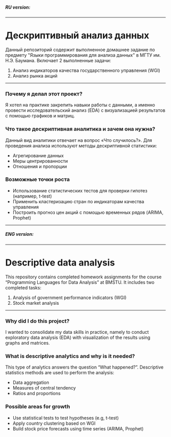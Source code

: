 ##### <p align="left">RU version:</p>
---

# Дескриптивный анализ данных

Данный репозиторий содержит выполненное домашнее задание по предмету "Языки программирования для анализа данных" в МГТУ им. Н.Э. Баумана. Включает 2 выполненные задачи:
1. Анализ индикаторов качества государственного управления (WGI)
2. Анализ рынка акций

---

### Почему я делал этот проект?

Я хотел на практике закрепить навыки работы с данными, а именно провести исследовательский анализ (EDA) с визуализацией результатов с помощью графиков и матриц.

### Что такое дескриптивная аналитика и зачем она нужна?

Данный вид аналитики отвечает на вопрос «Что случилось?». Для проведения анализа используют методы дескриптивной статистики:
* Агрегирование данных
* Меры центрированности
* Отношения и пропорции

### Возможные точки роста

* Использование статистических тестов для проверки гипотез (например, t-test)
* Применить кластеризацию стран по индикаторам качества управления
* Построить прогноз цен акций с помощью временных рядов (ARIMA, Prophet)

---
##### <p align="left">ENG version:</p>
---

# Descriptive data analysis

This repository contains completed homework assignments for the course “Programming Languages for Data Analysis” at BMSTU. It includes two completed tasks:
1. Analysis of government performance indicators (WGI)
2. Stock market analysis

---
### Why did I do this project?

I wanted to consolidate my data skills in practice, namely to conduct exploratory data analysis (EDA) with visualization of the results using graphs and matrices.

### What is descriptive analytics and why is it needed?

This type of analytics answers the question “What happened?”. Descriptive statistics methods are used to perform the analysis:
* Data aggregation
* Measures of central tendency
* Ratios and proportions

### Possible areas for growth

* Use statistical tests to test hypotheses (e.g, t-test)
* Apply country clustering based on WGI
* Build stock price forecasts using time series (ARIMA, Prophet)
